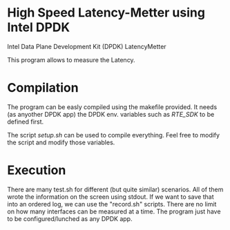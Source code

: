 High Speed Latency-Metter using Intel DPDK
=================

Intel Data Plane Development Kit (DPDK) LatencyMetter

This program allows to measure the Latency.


Compilation
=================
The program can be easly compiled using the makefile provided.
It needs (as anyother DPDK app) the DPDK env. variables such as *RTE_SDK* to be defined first.

The script *setup.sh* can be used to compile everything. Feel free to modify the script and modify those variables.


Execution
=================
There are many test.sh for different (but quite similar) scenarios. All of them wrote the information on the screen using stdout.
If we want to save that into an ordered log, we can use the "record.sh" scripts.
There are no limit on how many interfaces can be measured at a time. The program just have to be configured/lunched as any DPDK app.
